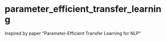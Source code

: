 # parameter_efficient_transfer_learning
Inspired by paper "Parameter-Efficient Transfer Learning for NLP"
